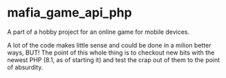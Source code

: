 # mafia_game_api_php
A part of a hobby project for an online game for mobile devices.

A lot of the code makes little sense and could be done in a milion better ways, BUT!
The point of this whole thing is to checkout new bits with the newest PHP (8.1, as of starting it) and test the crap out of them to the point of absurdity.
